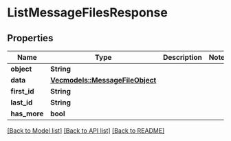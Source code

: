 # ListMessageFilesResponse

## Properties
Name | Type | Description | Notes
------------ | ------------- | ------------- | -------------
**object** | **String** |  | 
**data** | [**Vec<models::MessageFileObject>**](MessageFileObject.md) |  | 
**first_id** | **String** |  | 
**last_id** | **String** |  | 
**has_more** | **bool** |  | 

[[Back to Model list]](../README.md#documentation-for-models) [[Back to API list]](../README.md#documentation-for-api-endpoints) [[Back to README]](../README.md)


